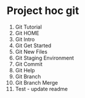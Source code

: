 # Project hoc git
1. Git Tutorial
2. Git HOME
3. Git Intro
4. Git Get Started
5. Git New Files
6. Git Staging Environment
7. Git Commit
8. Git Help
9. Git Branch
10. Git Branch Merge
11. Test - update readme
